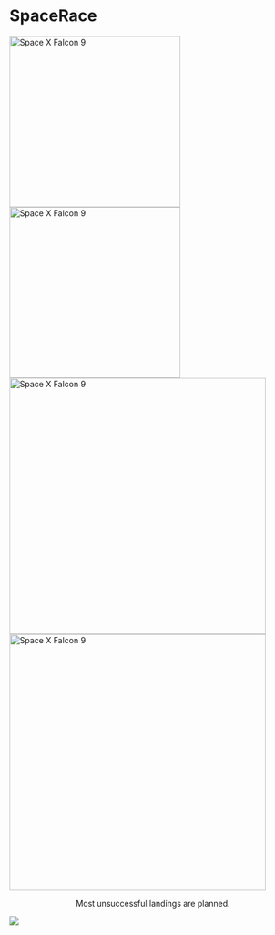 # SpaceRace
<div style="float: float: left; margin-left: 1em, margin-right: 1em">
    <img class="Space X Falcon 9 First Stage Landing" src="https://inblob.com/uploads/imagens/the-history-of-spacex.jpg"  width="300" alt="Space X Falcon 9">
</div>    

<div style="float: float: left; margin-left: 1em, margin-right: 1em">
    <img class="Space X Falcon 9 First Stage Landing" src="https://upload.wikimedia.org/wikipedia/commons/d/df/Iridium-1_Launch_%2832312419215%29.jpg" width="300" alt="Space X Falcon 9">
</div>

<div style="float: float: left; margin-left: 1em, margin-right: 1em">
    <img class="Space X Falcon 9 First Stage Landing" src="https://media0.giphy.com/media/3o7aDfk8UmiioXaeoo/giphy.gif?cid=ecf05e47s8vqpyibz34q54kbc2ecc22xuy864cro6mxkabkz&rid=giphy.gif&ct=g" width="450" alt="Space X Falcon 9">
</div>

<div style="float: float: left; margin-left: 1em, margin-right: 1em">
    <img class="Space X Falcon 9 First Stage Landing" src="https://i.giphy.com/media/xT39CRup15MdJgjLy0/giphy.webp"  width="450" alt="Space X Falcon 9">
    <p><center>Most unsuccessful landings are planned.<br>
</div>

![](https://cf-courses-data.s3.us.cloud-object-storage.appdomain.cloud/IBMDeveloperSkillsNetwork-DS0701EN-SkillsNetwork/api/Images/landing\_1.gif)
